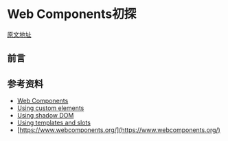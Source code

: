 # Web Components初探 

[原文地址](https://denzel.netlify.com/html/web_components.html)

## 前言

<show-in-codepen href="https://codepen.io/_tianxia/pen/gdEmbj"></show-in-codepen>

<show-in-codepen href="https://codepen.io/_tianxia/pen/mGZOOG/"></show-in-codepen>

## 参考资料
- [Web Components](https://developer.mozilla.org/zh-CN/docs/Web/Web_Components)
- [Using custom elements](https://developer.mozilla.org/en-US/docs/Web/Web_Components/Using_custom_elements)
- [Using shadow DOM](https://developer.mozilla.org/en-US/docs/Web/Web_Components/Using_shadow_DOM)
- [Using templates and slots](https://developer.mozilla.org/en-US/docs/Web/Web_Components/Using_templates_and_slots)
- [https://www.webcomponents.org/](https://www.webcomponents.org/)
